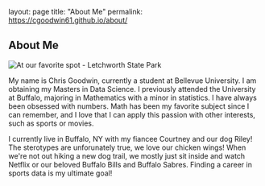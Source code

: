 layout: page
title: "About Me"
permalink: https://cgoodwin61.github.io/about/

## About Me

![At our favorite spot - Letchworth State Park](https://scontent-lga3-1.xx.fbcdn.net/v/t1.0-9/73039220_10157291288650609_1892523192329699328_n.jpg?_nc_cat=106&ccb=2&_nc_sid=174925&_nc_ohc=5rrUBebxW1AAX-gau2C&_nc_ht=scontent-lga3-1.xx&oh=b81692cab425ae6282274b09dd19b6c8&oe=6027F8FB)

My name is Chris Goodwin, currently a student at Bellevue University. I am obtaining my Masters in Data Science. I previously attended the University at Buffalo, majoring in Mathematics with a minor in statistics. I have always been obsessed with numbers. Math has been my favorite subject since I can remember, and I love that I can apply this passion with other interests, such as sports or movies.

I currently live in Buffalo, NY with my fiancee Courtney and our dog Riley! The sterotypes are unforunately true, we love our chicken wings! When we're not out hiking a new dog trail, we mostly just sit inside and watch Netflix or our beloved Buffalo Bills and Buffalo Sabres. Finding a career in sports data is my ultimate goal!
